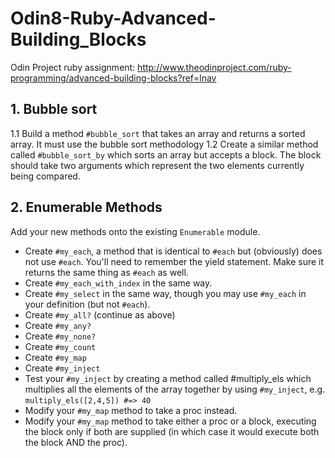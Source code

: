 # Odin8-Ruby-Advanced-Building_Blocks
Odin Project ruby assignment:
http://www.theodinproject.com/ruby-programming/advanced-building-blocks?ref=lnav

## 1. Bubble sort
1.1 Build a method `#bubble_sort` that takes an array and returns a sorted array. It must use the bubble sort methodology
1.2 Create a similar method called `#bubble_sort_by` which sorts an array but accepts a block. The block should take two arguments which represent the two elements currently being compared.

## 2. Enumerable Methods
Add your new methods onto the existing `Enumerable` module.
- Create `#my_each`, a method that is identical to `#each` but (obviously) does not use `#each`. You'll need to remember the yield statement. Make sure it returns the same thing as `#each` as well.
- Create `#my_each_with_index` in the same way.
- Create `#my_select` in the same way, though you may use `#my_each` in your definition (but not `#each`).
- Create `#my_all?` (continue as above)
- Create `#my_any?`
- Create `#my_none?`
- Create `#my_count`
- Create `#my_map`
- Create `#my_inject`
- Test your `#my_inject` by creating a method called #multiply_els which multiplies all the elements of the array together by using `#my_inject`, e.g. `multiply_els([2,4,5]) #=> 40`
- Modify your `#my_map` method to take a proc instead.
- Modify your `#my_map` method to take either a proc or a block, executing the block only if both are supplied (in which case it would execute both the block AND the proc).
